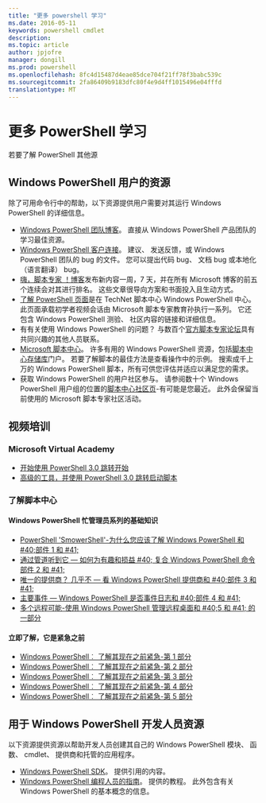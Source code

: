 ```yaml
---
title: "更多 powershell 学习"
ms.date: 2016-05-11
keywords: powershell cmdlet
description: 
ms.topic: article
author: jpjofre
manager: dongill
ms.prod: powershell
ms.openlocfilehash: 8fc4d15487d4eae85dce704f21ff78f3babc539c
ms.sourcegitcommit: 2fa86409b9183dfc80f4e9d4ff1015496e04fffd
translationtype: MT
---
```

#  更多 PowerShell 学习

若要了解 PowerShell 其他源  

## Windows PowerShell 用户的资源

除了可用命令行中的帮助，以下资源提供用户需要对其运行 Windows PowerShell 的详细信息。

-   [Windows PowerShell 团队博客](http://blogs.msdn.com/b/powershell/)。 直接从 Windows PowerShell 产品团队的学习最佳资源。
-   [Windows PowerShell 客户连接](http://Connect.Microsoft.com/PowerShell)。 建议、 发送反馈，或 Windows PowerShell 团队的 bug 的文件。 您可以提出代码 bug、 文档 bug 或本地化 （语言翻译） bug。
-   [嗨，脚本专家 ！博客](http://www.scriptingguys.com/blog)发布新内容一周，7 天，并在所有 Microsoft 博客的前五个连续会对其进行排名。 这些文章很导向方案和书面投入且生动方式。
-   [了解 PowerShell 页面](http://www.scriptingguys.com/learnpowershell)是在 TechNet 脚本中心 Windows PowerShell 中心。 此页面承载初学者视频会话由 Microsoft 脚本专家教育孙执行一系列。 它还包含 Windows PowerShell 测验、 社区内容的链接和详细信息。
-   有有关使用 Windows PowerShell 的问题？ 与数百个[官方脚本专家论坛](http://social.technet.microsoft.com/forums/itcg/threads/)具有共同兴趣的其他人员联系。
-   [Microsoft 脚本中心](https://technet.microsoft.com/scriptcenter)。 许多有用的 Windows PowerShell 资源，包括[脚本中心存储库](http://gallery.technet.microsoft.com/scriptcenter/)门户。 若要了解脚本的最佳方法是查看操作中的示例。 搜索成千上万的 Windows PowerShell 脚本，所有可供您评估并适应以满足您的需求。
-   获取 Windows PowerShell 的用户社区参与。 请参阅数十个 Windows PowerShell 用户组的位置的[脚本中心社区页](https://technet.microsoft.com/scriptcenter/hh182567.aspx)-有可能是您最近。 此外会保留当前使用的 Microsoft 脚本专家社区活动。

## 视频培训

###  Microsoft Virtual Academy
-  [开始使用 PowerShell 3.0 跳转开始](https://mva.microsoft.com/en-US/training-courses/getting-started-with-powershell-30-jump-start-8276)
-  [高级的工具，并使用 PowerShell 3.0 跳转启动脚本](https://mva.microsoft.com/en-US/training-courses/advanced-tools-scripting-with-powershell-30-jump-start-8231)

###  了解脚本中心
####  Windows PowerShell 忙管理员系列的基础知识
-  [PowerShell 'SmowerShell'-为什么您应该了解 Windows PowerShell 和 #40;部件 1 和 #41;](http://dlbmodigital.microsoft.com/webcasts/wmv/23976_Dnl_L.wmv)
-  [通过管道听到它 — 如何为有趣和损益 #40; 复合 Windows PowerShell 命令部件 2 和 #41;](http://dlbmodigital.microsoft.com/webcasts/wmv/23977_Dnl_L.wmv)
-  [唯一的提供商？ 几乎不 — 看 Windows PowerShell 提供商和 #40;部件 3 和 #41;](http://dlbmodigital.microsoft.com/webcasts/wmv/23978_Dnl_L.wmv)
-  [主要事件 — Windows PowerShell 是否事件日志和 #40;部件 4 和 #41;](http://dlbmodigital.microsoft.com/webcasts/wmv/23979_Dnl_L.wmv)
-  [多个远程可能-使用 Windows PowerShell 管理远程桌面和 #40;5 和 #41; 的一部分](http://dlbmodigital.microsoft.com/webcasts/wmv/23980_Dnl_L.wmv)

#### 立即了解，它是紧急之前
-  [Windows PowerShell︰ 了解其现在之前紧急-第 1 部分](http://dlbmodigital.microsoft.com/webcasts/wmv/1032481530_Dnl_L.wmv)
-  [Windows PowerShell︰ 了解其现在之前紧急-第 2 部分](http://dlbmodigital.microsoft.com/webcasts/wmv/1032481542_Dnl_L.wmv)
-  [Windows PowerShell︰ 了解其现在之前紧急-第 3 部分](http://dlbmodigital.microsoft.com/webcasts/wmv/1032481548_Dnl_L.wmv)
-  [Windows PowerShell︰ 了解其现在之前紧急-第 4 部分](http://dlbmodigital.microsoft.com/webcasts/wmv/1032481552_Dnl_L.wmv)
-  [Windows PowerShell︰ 了解其现在之前紧急-第 5 部分](http://dlbmodigital.microsoft.com/webcasts/wmv/1032481554_Dnl_L.wmv)

## 用于 Windows PowerShell 开发人员资源

以下资源提供资源以帮助开发人员创建其自己的 Windows PowerShell 模块、 函数、 cmdlet、 提供商和托管的应用程序。

-   [Windows PowerShell SDK](http://go.microsoft.com/fwlink/p/?LinkID=89595)。 提供引用的内容。
-   [Windows PowerShell 编程人员的指南](http://go.microsoft.com/fwlink/p/?LinkID=89596)。 提供的教程。 此外包含有关 Windows PowerShell 的基本概念的信息。


